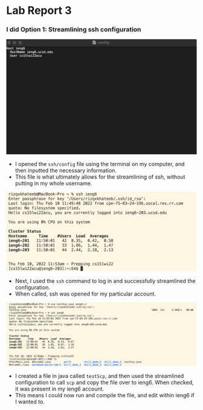 # Lab Report 3

### I did Option 1: Streamlining ssh configuration

![](config.png)
- I opened the `ssh/config` file using the terminal on my computer, and then inputted the necessary information.
- This file is what ultimately allows for the streamlining of ssh, without putting in my whole username.

![](sshComm.png)
- Next, I used the `ssh` command to log in and successfully streamlined the configuration.
- When called, ssh was opened for my particular account.

![](testScp.png)
- I created a file in java called `testScp`, and then used the streamlined configuration to call `scp` and copy the file over to ieng6. When checked, it was present in my ieng6 account.
- This means I could now run and compile the file, and edit within ieng6 if I wanted to.


